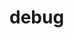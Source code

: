 <!-- generated by markdown-notes-tree -->

# debug

<!-- optional markdown-notes-tree directory description starts here -->

<!-- optional markdown-notes-tree directory description ends here -->


